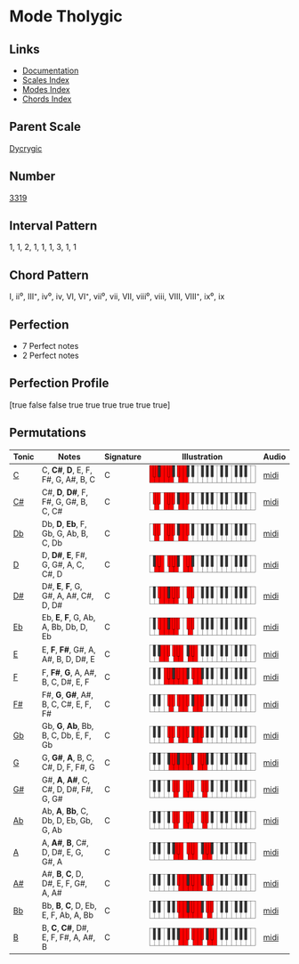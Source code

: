 # Mode Tholygic

## Links

- [Documentation](index.md)
- [Scales Index](Scales.md)
- [Modes Index](Modes.md)
- [Chords Index](Chords.md)

## Parent Scale

[Dycrygic](ScaleDycrygic.md)

## Number

[3319](https://ianring.com/musictheory/scales/3319)

## Interval Pattern

1, 1, 2, 1, 1, 1, 3, 1, 1

## Chord Pattern

I, ii⁰, III⁺, iv⁰, iv, VI, VI⁺, vii⁰, vii, VII, viii⁰, viii, VIII, VIII⁺, ix⁰, ix

## Perfection

- 7 Perfect notes
- 2 Perfect notes

## Perfection Profile

[true false false true true true true true true]

## Permutations

| Tonic | Notes | Signature | Illustration | Audio |
|-------|-------|-----------|--------------|-------|
| [C](ModeCNaturalTholygic.md) | C, **C#**, **D**, E, F, F#, G, A#, B, C | C | ![CNaturalTholygic](ModeCNaturalTholygic.png) | [midi](https://github.com/edipermadi/music/blob/main/docs/ModeCNaturalTholygic.mid?raw=true) |
| [C#](ModeCSharpTholygic.md) | C#, **D**, **D#**, F, F#, G, G#, B, C, C# | C | ![CSharpTholygic](ModeCSharpTholygic.png) | [midi](https://github.com/edipermadi/music/blob/main/docs/ModeCSharpTholygic.mid?raw=true) |
| [Db](ModeDFlatTholygic.md) | Db, **D**, **Eb**, F, Gb, G, Ab, B, C, Db | C | ![DFlatTholygic](ModeDFlatTholygic.png) | [midi](https://github.com/edipermadi/music/blob/main/docs/ModeDFlatTholygic.mid?raw=true) |
| [D](ModeDNaturalTholygic.md) | D, **D#**, **E**, F#, G, G#, A, C, C#, D | C | ![DNaturalTholygic](ModeDNaturalTholygic.png) | [midi](https://github.com/edipermadi/music/blob/main/docs/ModeDNaturalTholygic.mid?raw=true) |
| [D#](ModeDSharpTholygic.md) | D#, **E**, **F**, G, G#, A, A#, C#, D, D# | C | ![DSharpTholygic](ModeDSharpTholygic.png) | [midi](https://github.com/edipermadi/music/blob/main/docs/ModeDSharpTholygic.mid?raw=true) |
| [Eb](ModeEFlatTholygic.md) | Eb, **E**, **F**, G, Ab, A, Bb, Db, D, Eb | C | ![EFlatTholygic](ModeEFlatTholygic.png) | [midi](https://github.com/edipermadi/music/blob/main/docs/ModeEFlatTholygic.mid?raw=true) |
| [E](ModeENaturalTholygic.md) | E, **F**, **F#**, G#, A, A#, B, D, D#, E | C | ![ENaturalTholygic](ModeENaturalTholygic.png) | [midi](https://github.com/edipermadi/music/blob/main/docs/ModeENaturalTholygic.mid?raw=true) |
| [F](ModeFNaturalTholygic.md) | F, **F#**, **G**, A, A#, B, C, D#, E, F | C | ![FNaturalTholygic](ModeFNaturalTholygic.png) | [midi](https://github.com/edipermadi/music/blob/main/docs/ModeFNaturalTholygic.mid?raw=true) |
| [F#](ModeFSharpTholygic.md) | F#, **G**, **G#**, A#, B, C, C#, E, F, F# | C | ![FSharpTholygic](ModeFSharpTholygic.png) | [midi](https://github.com/edipermadi/music/blob/main/docs/ModeFSharpTholygic.mid?raw=true) |
| [Gb](ModeGFlatTholygic.md) | Gb, **G**, **Ab**, Bb, B, C, Db, E, F, Gb | C | ![GFlatTholygic](ModeGFlatTholygic.png) | [midi](https://github.com/edipermadi/music/blob/main/docs/ModeGFlatTholygic.mid?raw=true) |
| [G](ModeGNaturalTholygic.md) | G, **G#**, **A**, B, C, C#, D, F, F#, G | C | ![GNaturalTholygic](ModeGNaturalTholygic.png) | [midi](https://github.com/edipermadi/music/blob/main/docs/ModeGNaturalTholygic.mid?raw=true) |
| [G#](ModeGSharpTholygic.md) | G#, **A**, **A#**, C, C#, D, D#, F#, G, G# | C | ![GSharpTholygic](ModeGSharpTholygic.png) | [midi](https://github.com/edipermadi/music/blob/main/docs/ModeGSharpTholygic.mid?raw=true) |
| [Ab](ModeAFlatTholygic.md) | Ab, **A**, **Bb**, C, Db, D, Eb, Gb, G, Ab | C | ![AFlatTholygic](ModeAFlatTholygic.png) | [midi](https://github.com/edipermadi/music/blob/main/docs/ModeAFlatTholygic.mid?raw=true) |
| [A](ModeANaturalTholygic.md) | A, **A#**, **B**, C#, D, D#, E, G, G#, A | C | ![ANaturalTholygic](ModeANaturalTholygic.png) | [midi](https://github.com/edipermadi/music/blob/main/docs/ModeANaturalTholygic.mid?raw=true) |
| [A#](ModeASharpTholygic.md) | A#, **B**, **C**, D, D#, E, F, G#, A, A# | C | ![ASharpTholygic](ModeASharpTholygic.png) | [midi](https://github.com/edipermadi/music/blob/main/docs/ModeASharpTholygic.mid?raw=true) |
| [Bb](ModeBFlatTholygic.md) | Bb, **B**, **C**, D, Eb, E, F, Ab, A, Bb | C | ![BFlatTholygic](ModeBFlatTholygic.png) | [midi](https://github.com/edipermadi/music/blob/main/docs/ModeBFlatTholygic.mid?raw=true) |
| [B](ModeBNaturalTholygic.md) | B, **C**, **C#**, D#, E, F, F#, A, A#, B | C | ![BNaturalTholygic](ModeBNaturalTholygic.png) | [midi](https://github.com/edipermadi/music/blob/main/docs/ModeBNaturalTholygic.mid?raw=true) |
